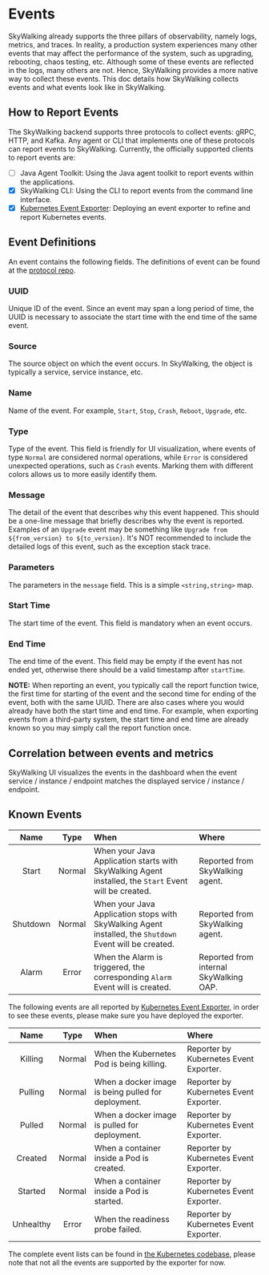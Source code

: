 # Events

SkyWalking already supports the three pillars of observability, namely logs, metrics, and traces.
In reality, a production system experiences many other events that may affect the performance of the system, such as upgrading, rebooting, chaos testing, etc.
Although some of these events are reflected in the logs, many others are not. Hence, SkyWalking provides a more native way to collect these events.
This doc details how SkyWalking collects events and what events look like in SkyWalking.

## How to Report Events

The SkyWalking backend supports three protocols to collect events: gRPC, HTTP, and Kafka. Any agent or CLI that implements one of these protocols can report events to SkyWalking.
Currently, the officially supported clients to report events are:

- [ ] Java Agent Toolkit: Using the Java agent toolkit to report events within the applications.
- [x] SkyWalking CLI: Using the CLI to report events from the command line interface.
- [x] [Kubernetes Event Exporter](http://github.com/apache/skywalking-kubernetes-event-exporter): Deploying an event exporter to refine and report Kubernetes events.

## Event Definitions

An event contains the following fields. The definitions of event can be found at the [protocol repo](https://github.com/apache/skywalking-data-collect-protocol/tree/master/event).

### UUID

Unique ID of the event. Since an event may span a long period of time, the UUID is necessary to associate the start time with the end time of the same event.

### Source

The source object on which the event occurs. In SkyWalking, the object is typically a service, service instance, etc.

### Name

Name of the event. For example, `Start`, `Stop`, `Crash`, `Reboot`, `Upgrade`, etc.

### Type

Type of the event. This field is friendly for UI visualization, where events of type `Normal` are considered normal operations,
while `Error` is considered unexpected operations, such as `Crash` events. Marking them with different colors allows us to more easily identify them.

### Message

The detail of the event that describes why this event happened. This should be a one-line message that briefly describes why the event is reported. Examples of an `Upgrade` event may be something like `Upgrade from ${from_version} to ${to_version}`.
It's NOT recommended to include the detailed logs of this event, such as the exception stack trace.

### Parameters

The parameters in the `message` field. This is a simple `<string,string>` map.

### Start Time

The start time of the event. This field is mandatory when an event occurs.

### End Time

The end time of the event. This field may be empty if the event has not ended yet, otherwise there should be a valid timestamp after `startTime`.

**NOTE:** When reporting an event, you typically call the report function twice, the first time for starting of the event and the second time for ending of the event, both with the same UUID.
There are also cases where you would already have both the start time and end time. For example, when exporting events from a third-party system, the start time and end time are already known so you may simply call the report function once.

## Correlation between events and metrics

SkyWalking UI visualizes the events in the dashboard when the event service / instance / endpoint matches the displayed
service / instance / endpoint.

## Known Events

| Name | Type | When | Where |
| :----: | :----: | :-----| :---- |
| Start | Normal | When your Java Application starts with SkyWalking Agent installed, the `Start` Event will be created. | Reported from SkyWalking agent. |
| Shutdown | Normal | When your Java Application stops with SkyWalking Agent installed, the `Shutdown` Event will be created. | Reported from SkyWalking agent. |
| Alarm | Error | When the Alarm is triggered, the corresponding `Alarm` Event will is created. | Reported from internal SkyWalking OAP. |

The following events are all reported
by [Kubernetes Event Exporter](http://github.com/apache/skywalking-kubernetes-event-exporter), in order to see these
events, please make sure you have deployed the exporter.

| Name | Type | When | Where |
| :----: | :----: | :-----| :---- |
| Killing | Normal | When the Kubernetes Pod is being killing. | Reporter by Kubernetes Event Exporter. |
| Pulling | Normal | When a docker image is being pulled for deployment. | Reporter by Kubernetes Event Exporter. |
| Pulled | Normal | When a docker image is pulled for deployment. | Reporter by Kubernetes Event Exporter. |
| Created | Normal | When a container inside a Pod is created. | Reporter by Kubernetes Event Exporter. |
| Started | Normal | When a container inside a Pod is started. | Reporter by Kubernetes Event Exporter. |
| Unhealthy | Error | When the readiness probe failed. | Reporter by Kubernetes Event Exporter. |

The complete event lists can be found
in [the Kubernetes codebase](https://github.com/kubernetes/kubernetes/blob/v1.21.1/pkg/kubelet/events/event.go), please
note that not all the events are supported by the exporter for now.
